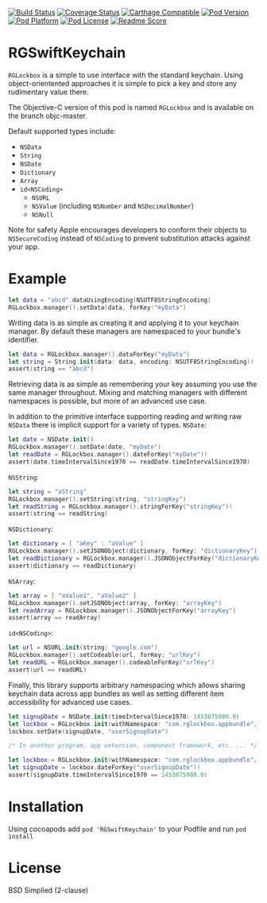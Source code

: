 [![Build Status](https://travis-ci.org/rdignard08/RGLockbox.svg?branch=swift-master)](https://travis-ci.org/rdignard08/RGLockbox)
[![Coverage Status](https://codecov.io/github/rdignard08/RGLockbox/coverage.svg?branch=swift-master)](https://codecov.io/github/rdignard08/RGLockbox?branch=swift-master)
[![Carthage Compatible](https://img.shields.io/badge/Carthage-compatible-4BC51D.svg?style=flat)](https://github.com/rdignard08/RGLockbox)
[![Pod Version](https://img.shields.io/cocoapods/v/RGSwiftKeychain.svg)](https://cocoapods.org/pods/RGSwiftKeychain)
[![Pod Platform](http://img.shields.io/cocoapods/p/RGSwiftKeychain.svg?style=flat)](http://cocoadocs.org/docsets/RGLockbox/)
[![Pod License](http://img.shields.io/cocoapods/l/RGSwiftKeychain.svg?style=flat)](https://github.com/rdignard08/RGLockbox/blob/swift-master/LICENSE)
[![Readme Score](http://readme-score-api.herokuapp.com/score.svg?url=rdignard08/rglockbox)](http://clayallsopp.github.io/readme-score?url=rdignard08/rglockbox)

RGSwiftKeychain
=======
`RGLockbox` is a simple to use interface with the standard keychain.  Using object-orientented approaches it is simple to pick a key and store any rudimentary value there.

The Objective-C version of this pod is named `RGLockbox` and is available on the branch objc-master.

Default supported types include:
- `NSData`
- `String`
- `NSDate`
- `Dictionary`
- `Array`
- `id<NSCoding>`
  - `NSURL`
  - `NSValue` (including `NSNumber` and `NSDecimalNumber`)
  - `NSNull`

Note for safety Apple encourages developers to conform their objects to `NSSecureCoding` instead of `NSCoding` to prevent substitution attacks against your app.

Example
=======
```swift
let data = "abcd".dataUsingEncoding(NSUTF8StringEncoding)
RGLockbox.manager().setData(data, forKey:"myData")
```
Writing data is as simple as creating it and applying it to your keychain manager.  By default these managers are namespaced to your bundle's identifier.

```swift 
let data = RGLockbox.manager().dataForKey("myData")
let string = String.init(data: data, encoding: NSUTF8StringEncoding)!
assert(string == "abcd")
```
Retrieving data is as simple as remembering your key assuming you use the same manager throughout.  Mixing and matching managers with different namespaces is possible, but more of an advanced use case.

In addition to the primitive interface supporting reading and writing raw `NSData` there is implicit support for a variety of types.
`NSDate`:
```swift
let date = NSDate.init()
RGLockbox.manager().setDate(date, "myDate")
let readDate = RGLockbox.manager().dateForKey("myDate")!
assert(date.timeIntervalSince1970 == readDate.timeIntervalSince1970)
```
`NSString`:
```swift
let string = "aString"
RGLockbox.manager().setString(string, "stringKey")
let readString = RGLockbox.manager().stringForKey("stringKey")!
assert(string == readString)
```
`NSDictionary`:
```swift
let dictionary = [ "aKey" : "aValue" ]
RGLockbox.manager().setJSONObject(dictionary, forKey: "dictionaryKey")
let readDictionary = RGLockbox.manager().JSONObjectForKey("dictionaryKey")
assert(dictionary == readDictionary)
```
`NSArray`:
```swift
let array = [ "aValue1", "aValue2" ]
RGLockbox.manager().setJSONObject(array, forKey: "arrayKey")
let readArray = RGLockbox.manager().JSONObjectForKey("arrayKey")
assert(array == readArray)
```
`id<NSCoding>`:
```swift
let url = NSURL.init(string: "google.com")
RGLockbox.manager().setCodeable(url, forKey: "urlKey")
let readURL = RGLockbox.manager().codeableForKey("urlKey")
assert(url == readURL)
```

Finally, this library supports arbitrary namespacing which allows sharing keychain data across app bundles as well as setting different item accessibility for advanced use cases.
```swift
let signupDate = NSDate.init(timeIntervalSince1970: 1453075980.0)
let lockbox = RGLockbox.init(withNamespace: "com.rglockbox.appbundle", accessibility: kSecAttrAccessibleAlways)
lockbox.setDate(signupDate, "userSignupDate")

/* In another program, app extension, component framework, etc. ... */

let lockbox = RGLockbox.init(withNamespace: "com.rglockbox.appbundle", accessibility: kSecAttrAccessibleAlways)
let signupDate = lockbox.dateForKey("userSignupDate")!
assert(signupDate.timeIntervalSince1970 == 1453075980.0)
```

Installation
=======
Using cocoapods add `pod 'RGSwiftKeychain'` to your Podfile and run `pod install`

License
=======
BSD Simplied (2-clause)
